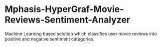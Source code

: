 # Mphasis-HyperGraf-Movie-Reviews-Sentiment-Analyzer
Machine Learning based solution which classifies user movie reviews into positive and negative sentiment categories.
